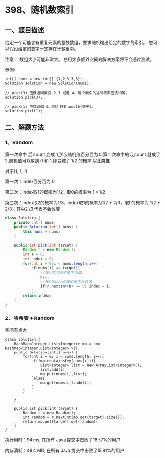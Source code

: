 # 398、随机数索引

## 一、题目描述

给定一个可能含有重复元素的整数数组，要求随机输出给定的数字的索引。 您可以假设给定的数字一定存在于数组中。

注意：
数组大小可能非常大。 使用太多额外空间的解决方案将不会通过测试。

示例:

```
int[] nums = new int[] {1,2,3,3,3};
Solution solution = new Solution(nums);

// pick(3) 应该返回索引 2,3 或者 4。每个索引的返回概率应该相等。
solution.pick(3);

// pick(1) 应该返回 0。因为只有nums[0]等于1。
solution.pick(1);
```



## 二、解题方法

### 1、Random

第一次命中  后 count 变成 1,那么随机值百分百为 0;第二次命中的话,count 就成了 2,随机值可以取到 0 和 1,即变成了 1/2 的概率,以此类推

对于[1, 1, 1]

第一次：index百分百为 0

第二次：index取1的概率为1/2，取0的概率为 1 * 1/2

第三次：index取2的概率为1/3，index取1的概率为1/2 * 2/3，取0的概率为 1/2 * 2/3；其中2 /3 代表不会改变

```java
class Solution {
    private int[] nums;
    public Solution(int[] nums) {
        this.nums = nums;
    }

    public int pick(int target) {
        Random r = new Random();
        int n = 0;
        int index = 0;
        for(int i = 0;i < nums.length;i++)
            if(nums[i] == target){
                //我们的目标对象中选取。
                n++;
                //我们以1/n的概率留下该数据
                if(r.nextInt(n) == 0) index = i;
            }
        return index;
    }
}

```





### 2、哈希表 + Random

空间有点大

```
class Solution {
    HashMap<Integer,List<Integer>> mp = new HashMap<Integer,List<Integer> >();
    public Solution(int[] nums) {
        for(int i = 0; i < nums.length; i++){
            if(!mp.containsKey(nums[i])){
                List<Integer> list = new ArrayList<Integer>();
                list.add(i);
                mp.put(nums[i],list);
            }else{
                mp.get(nums[i]).add(i);
            }
        }
        
    }
    
    public int pick(int target) {
        Random r = new Random();
        int random = r.nextInt(mp.get(target).size());
        return mp.get(target).get(random);
    }
}
```

执行用时：94 ms, 在所有 Java 提交中击败了18.57%的用户

内存消耗：48.4 MB, 在所有 Java 提交中击败了15.81%的用户